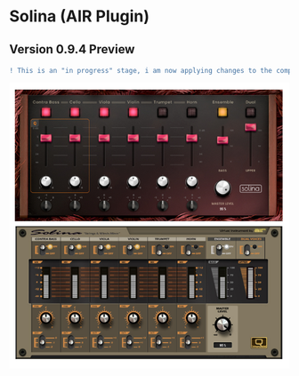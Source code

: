 # Solina (AIR Plugin)

## Version 0.9.4 Preview

```diff 
! This is an "in progress" stage, i am now applying changes to the complete GUI !
```

![preview](https://github.com/KoreTeknology/AIR-Plugins-GUI-Design-for-MPC-Software/blob/main/Documentation/images/v094_compare.jpg)
